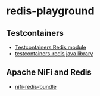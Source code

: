 # redis-playground

## Testcontainers
- [Testcontainers Redis module](https://testcontainers.com/modules/redis/)
- [testcontainers-redis java library](https://github.com/redis-developer/testcontainers-redis)

## Apache NiFi and Redis
- [nifi-redis-bundle](https://github.com/apache/nifi/tree/main/nifi-extension-bundles/nifi-redis-bundle)
